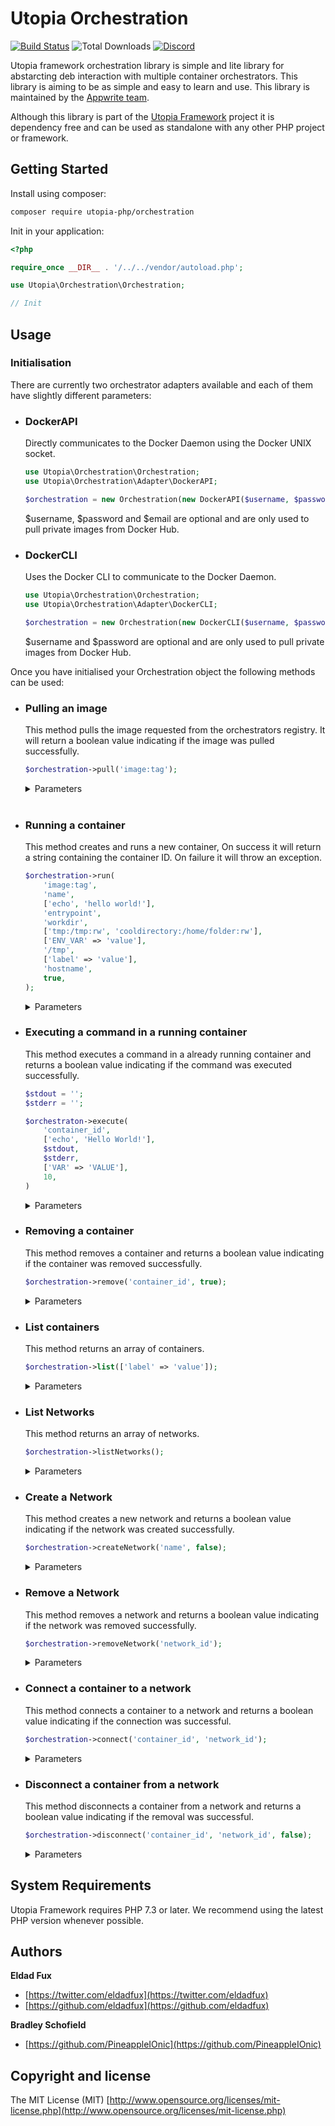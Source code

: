 # Utopia Orchestration

[![Build Status](https://app.travis-ci.com/utopia-php/orchestration.svg?branch=main)](https://app.travis-ci.com/github/utopia-php/orchestration)
![Total Downloads](https://img.shields.io/packagist/dt/utopia-php/orchestration.svg)
[![Discord](https://img.shields.io/discord/564160730845151244?label=discord)](https://appwrite.io/discord)

Utopia framework orchestration library is simple and lite library for abstarcting deb interaction with multiple container orchestrators. This library is aiming to be as simple and easy to learn and use. This library is maintained by the [Appwrite team](https://appwrite.io).

Although this library is part of the [Utopia Framework](https://github.com/utopia-php/framework) project it is dependency free and can be used as standalone with any other PHP project or framework.

## Getting Started

Install using composer:
```bash
composer require utopia-php/orchestration
```

Init in your application:
```php
<?php

require_once __DIR__ . '/../../vendor/autoload.php';

use Utopia\Orchestration\Orchestration;

// Init

```

## Usage
### Initialisation

There are currently two orchestrator adapters available and each of them have slightly different parameters:

- ### DockerAPI
    Directly communicates to the Docker Daemon using the Docker UNIX socket.

    ```php
    use Utopia\Orchestration\Orchestration;
    use Utopia\Orchestration\Adapter\DockerAPI;

    $orchestration = new Orchestration(new DockerAPI($username, $password, $email));
    ```
    $username, $password and $email are optional and are only used to pull private images from Docker Hub.

- ### DockerCLI
    Uses the Docker CLI to communicate to the Docker Daemon.
    ```php
    use Utopia\Orchestration\Orchestration;
    use Utopia\Orchestration\Adapter\DockerCLI;

    $orchestration = new Orchestration(new DockerCLI($username, $password));
    ```
    $username and $password are optional and are only used to pull private images from Docker Hub.

Once you have initialised your Orchestration object the following methods can be used:

- ### Pulling an image
    This method pulls the image requested from the orchestrators registry. It will return a boolean value indicating if the image was pulled successfully.

    ```php
    $orchestration->pull('image:tag');
    ```

    <details>
    <summary>
    Parameters
    </summary>
    <br>

    - `image` [String] [Required]

        The image to pull from the registry.

    </details>
    <br>

- ### Running a container
    This method creates and runs a new container, On success it will return a string containing the container ID. On failure it will throw an exception.

    ```php
    $orchestration->run(
        'image:tag',
        'name',
        ['echo', 'hello world!'],
        'entrypoint',
        'workdir',
        ['tmp:/tmp:rw', 'cooldirectory:/home/folder:rw'],
        ['ENV_VAR' => 'value'],
        '/tmp',
        ['label' => 'value'],
        'hostname',
        true,
    );
    ```

    <details>
    <summary>
    Parameters
    </summary>
    <br>

    - `image` [String] [Required]

        The image to base the container off.

    - `name` [String] [Required]

        The Name given to the container.

    - `command` [Array]

        The command to run in the container seperated into a array.
    
    - `entrypoint` [String]

        The executable to run in the container.

    - `workdir` [String]

        The default directory in the container commands will run in.

    - `volumes` [Array]

        The volumes to attach to the container.
    
    - `env` [Array]

        The environment variables to set in the container.
    
    - `mountFolder` [String]

        A folder that will be automatically mounted to /tmp in the container

    - `labels` [Array]

        The labels to set on the container.

    - `hostname` [String]

        The hostname to set on the container.

    - `remove` [Boolean]
  
        Whether to remove the container once it exits.

    </details>


- ### Executing a command in a running container

    This method executes a command in a already running container and returns a boolean value indicating if the command was executed successfully.

    ```php
    $stdout = '';
    $stderr = '';

    $orchestraton->execute(
        'container_id',
        ['echo', 'Hello World!'],
        $stdout,
        $stderr,
        ['VAR' => 'VALUE'],
        10,
    )
    ```

    <details>
    <summary>
    Parameters
    </summary>
    <br>

    - `container_id` [String] [Required]

        The ID of the container to execute the command in.
    
    - `command` [Array] [Required]

        The command to execute in the container.

    - `stdout` [String] [Reference]

        The variable to store the stdout of the command in.

    - `stderr` [String] [Reference]

        The variable to store the stderr of the command in.

    - `env` [Array]

        The environment variables to set while executing the command.

    - `timeout` [Integer]

        The timeout in seconds to wait for the command to finish.

    </details>

- ### Removing a container

    This method removes a container and returns a boolean value indicating if the container was removed successfully.

    ```php
    $orchestration->remove('container_id', true);
    ```

    <details>
    <summary>
    Parameters
    </summary>
    <br>

    - `container_id` [String] [Required]

        The ID of the container to remove.

    - `force` [Boolean]

        Whether to force remove the container.

    </details>

- ### List containers
    
    This method returns an array of containers.

    ```php
    $orchestration->list(['label' => 'value']);
    ```

    <details>
    <summary>
    Parameters
    </summary>
    <br>

    - `filters` [Array]

        Filters to apply to the list of containers.

    </details>

- ### List Networks
    
    This method returns an array of networks.

    ```php
    $orchestration->listNetworks();
    ```

    <details>
    <summary>
    Parameters
    </summary>
    <br>

    This method has no parameters

    </details>

- ### Create a Network
    
    This method creates a new network and returns a boolean value indicating if the network was created successfully.

    ```php
    $orchestration->createNetwork('name', false);
    ```

    <details>
    <summary>
    Parameters
    </summary>
    <br>

    - `name` [String] [Required]

        The name of the network.

    - `internal` [Boolean]

        Whether to set the network to be an internal network.

    </details>

- ### Remove a Network

    This method removes a network and returns a boolean value indicating if the network was removed successfully.

    ```php
    $orchestration->removeNetwork('network_id');
    ```

    <details>
    <summary>
    Parameters
    </summary>
    <br>

    - `network_id` [String] [Required]

        The ID of the network to remove.

    </details>

- ### Connect a container to a network

    This method connects a container to a network and returns a boolean value indicating if the connection was successful.

    ```php
    $orchestration->connect('container_id', 'network_id');
    ```

    <details>
    <summary>
    Parameters
    </summary>
    <br>

    - `container_id` [String] [Required]

        The ID of the container to connect to the network.

    - `network_id` [String] [Required]

        The ID of the network to connect to.

    </details>

- ### Disconnect a container from a network

    This method disconnects a container from a network and returns a boolean value indicating if the removal was successful.

    ```php
    $orchestration->disconnect('container_id', 'network_id', false);
    ```

    <details>
    <summary>
    Parameters
    </summary>
    <br>

    - `container_id` [String] [Required]

        The ID of the container to disconnect from the network.

    - `network_id` [String] [Required]

        The ID of the network to disconnect from.

    - `force` [Boolean]

        Whether to force disconnect the container.

    </details>


## System Requirements

Utopia Framework requires PHP 7.3 or later. We recommend using the latest PHP version whenever possible.

## Authors

**Eldad Fux**

+ [https://twitter.com/eldadfux](https://twitter.com/eldadfux)
+ [https://github.com/eldadfux](https://github.com/eldadfux)

**Bradley Schofield**

+ [https://github.com/PineappleIOnic](https://github.com/PineappleIOnic)

## Copyright and license

The MIT License (MIT) [http://www.opensource.org/licenses/mit-license.php](http://www.opensource.org/licenses/mit-license.php)
